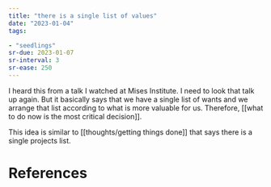 ```yaml
---
title: "there is a single list of values"
date: "2023-01-04"
tags:

- "seedlings"
sr-due: 2023-01-07
sr-interval: 3
sr-ease: 250
---
```


I heard this from a talk I watched at Mises Institute. I need to look that talk up again. But it basically says that we have a single list of wants and we arrange that list according to what is more valuable for us. Therefore, [[what to do now is the most critical decision]].

This idea is similar to [[thoughts/getting things done]] that says there is a single projects list.

# References